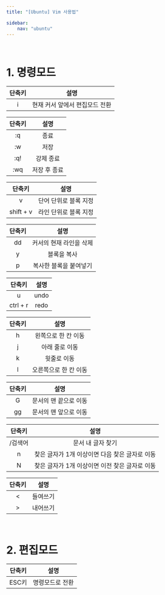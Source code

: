 ```yaml
---
title: "[Ubuntu] Vim 사용법"

sidebar:
    nav: "ubuntu"
---
```


<br/>

# 1. 명령모드

| 단축키 | 설명 |
| :---: | :---: |
| i | 현재 커서 앞에서 편집모드 전환 |

| 단축키 | 설명 |
| :---: | :---: |
| :q | 종료 |
| :w | 저장 |
| :q! | 강제 종료 |
| :wq | 저장 후 종료 |

| 단축키 | 설명 |
| :---: | :---: |
| v | 단어 단위로 블록 지정 |
| shift + v | 라인 단위로 블록 지정 |

| 단축키 | 설명 |
| :---: | :---: |
| dd | 커서의 현재 라인을 삭제 |
| y | 블록을 복사 |
| p | 복사한 블록을 붙여넣기 |

| 단축키 | 설명 |
| :---: | :---: |
| u | undo |
| ctrl + r | redo |

| 단축키 | 설명 |
| :---: | :---: |
| h | 왼쪽으로 한 칸 이동 |
| j | 아래 줄로 이동 |
| k | 윗줄로 이동 |
| l | 오른쪽으로 한 칸 이동 |

| 단축키 | 설명 |
| :---: | :---: |
| G | 문서의 맨 끝으로 이동 |
| gg | 문서의 맨 앞으로 이동 |

| 단축키 | 설명 |
| :---: | :---: |
| /검색어 | 문서 내 글자 찾기 |
| n | 찾은 글자가 1개 이상이면 다음 찾은 글자로 이동 |
| N | 찾은 글자가 1개 이상이면 이전 찾은 글자로 이동 |

| 단축키 | 설명 |
| :---: | :---: |
| < | 들여쓰기 |
| > | 내어쓰기 |

<br>


# 2. 편집모드

| 단축키 | 설명 |
| :---: | :---: |
| ESC키 | 명령모드로 전환 |


<br/>